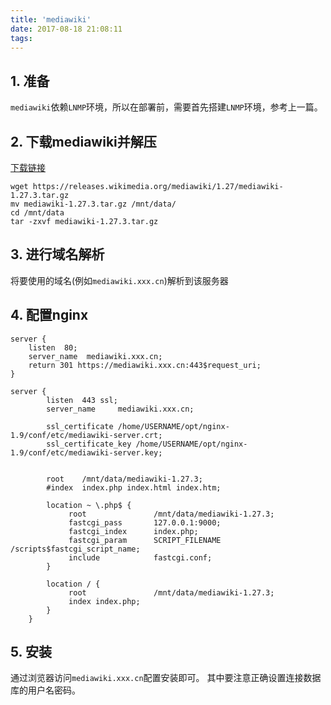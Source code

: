 ```yaml
---
title: 'mediawiki'
date: 2017-08-18 21:08:11
tags:
---
```


## 1. 准备
`mediawiki`依赖`LNMP`环境，所以在部署前，需要首先搭建`LNMP`环境，参考上一篇。

## 2. 下载mediawiki并解压
[下载链接](https://releases.wikimedia.org/mediawiki/1.27/mediawiki-1.27.3.tar.gz)  
```
wget https://releases.wikimedia.org/mediawiki/1.27/mediawiki-1.27.3.tar.gz
mv mediawiki-1.27.3.tar.gz /mnt/data/
cd /mnt/data
tar -zxvf mediawiki-1.27.3.tar.gz
```
## 3. 进行域名解析
将要使用的域名(例如`mediawiki.xxx.cn`)解析到该服务器

## 4. 配置nginx
```
server {
    listen  80;
    server_name  mediawiki.xxx.cn;
    return 301 https://mediawiki.xxx.cn:443$request_uri;
}

server {
        listen  443 ssl;
        server_name     mediawiki.xxx.cn;

        ssl_certificate /home/USERNAME/opt/nginx-1.9/conf/etc/mediawiki-server.crt;
        ssl_certificate_key /home/USERNAME/opt/nginx-1.9/conf/etc/mediawiki-server.key;


        root    /mnt/data/mediawiki-1.27.3;
        #index  index.php index.html index.htm;

        location ~ \.php$ {
             root               /mnt/data/mediawiki-1.27.3;
             fastcgi_pass       127.0.0.1:9000;
             fastcgi_index      index.php;
             fastcgi_param      SCRIPT_FILENAME /scripts$fastcgi_script_name;
             include            fastcgi.conf;
        }

        location / {            
             root               /mnt/data/mediawiki-1.27.3;
             index index.php;
        }
    }
```

## 5. 安装
通过浏览器访问`mediawiki.xxx.cn`配置安装即可。
其中要注意正确设置连接数据库的用户名密码。